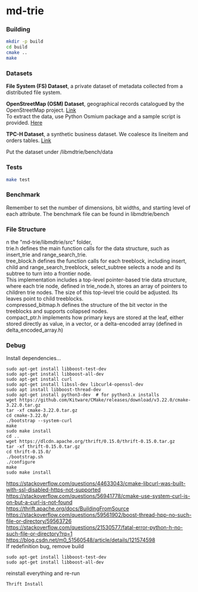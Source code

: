 # md-trie

### Building

```bash
mkdir -p build
cd build
cmake ..
make
```

### Datasets

**File System (FS) Dataset**, a private dataset of metadata collected from a distributed file system. 

**OpenStreetMap (OSM) Dataset**, geographical records catalogued by the OpenStreetMap project. [Link](https://download.geofabrik.de/)   
To extract the data, use Python Osmium package and a sample script is provided. [Here](data/OSM/process_osm.py)  

**TPC-H Dataset**, a synthetic business dataset. We coalesce its lineitem and orders tables. [Link](https://docs.deistercloud.com/content/Databases.30/TPCH%20Benchmark.90/Data%20generation%20tool.30.xml?embedded=true/)

Put the dataset under /libmdtrie/bench/data

### Tests

```bash
make test
```

### Benchmark

Remember to set the number of dimensions, bit widths, and starting level of each attribute.
The benchmark file can be found in libmdtrie/bench

### File Structure

n the "md-trie/libmdtrie/src" folder,   
trie.h defines the main function calls for the data structure, such as insert_trie and range_search_trie.  
tree_block.h defines the function calls for each treeblock, including insert, child and range_search_treeblock, select_subtree selects a node and its subtree to turn into a frontier node.  
This implementation includes a top-level pointer-based trie data structure, where each trie node, defined in trie_node.h, stores an array of pointers to children trie nodes. The size of this top-level trie could be adjusted. Its leaves point to child treeblocks.  
compressed_bitmap.h defines the structure of the bit vector in the treeblocks and supports collapsed nodes.  
compact_ptr.h implements how primary keys are stored at the leaf, either stored directly as value, in a vector, or a delta-encoded array (defined in delta_encoded_array.h)  

### Debug

Install dependencies...
```
sudo apt-get install libboost-test-dev  
sudo apt-get install libboost-all-dev
sudo apt-get install curl
sudo apt-get install libssl-dev libcurl4-openssl-dev
sudo apt install libboost-thread-dev
sudo apt-get install python3-dev  # for python3.x installs
wget https://github.com/Kitware/CMake/releases/download/v3.22.0/cmake-3.22.0.tar.gz
tar -xf cmake-3.22.0.tar.gz
cd cmake-3.22.0/
./bootstrap --system-curl
make
sudo make install
cd ..
wget https://dlcdn.apache.org/thrift/0.15.0/thrift-0.15.0.tar.gz
tar -xf thrift-0.15.0.tar.gz
cd thrift-0.15.0/
./bootstrap.sh
./configure
make
sudo make install
```

https://stackoverflow.com/questions/44633043/cmake-libcurl-was-built-with-ssl-disabled-https-not-supported  
https://stackoverflow.com/questions/56941778/cmake-use-system-curl-is-on-but-a-curl-is-not-found  
https://thrift.apache.org/docs/BuildingFromSource  
https://stackoverflow.com/questions/59561902/boost-thread-hpp-no-such-file-or-directory/59563726  
https://stackoverflow.com/questions/21530577/fatal-error-python-h-no-such-file-or-directory?rq=1  
https://blog.csdn.net/m0_51560548/article/details/121574598  
If redefinition bug, remove build
```  
sudo apt-get install libboost-test-dev  
sudo apt-get install libboost-all-dev
```  
reinstall everything and re-run 
```
Thrift Install  
```

